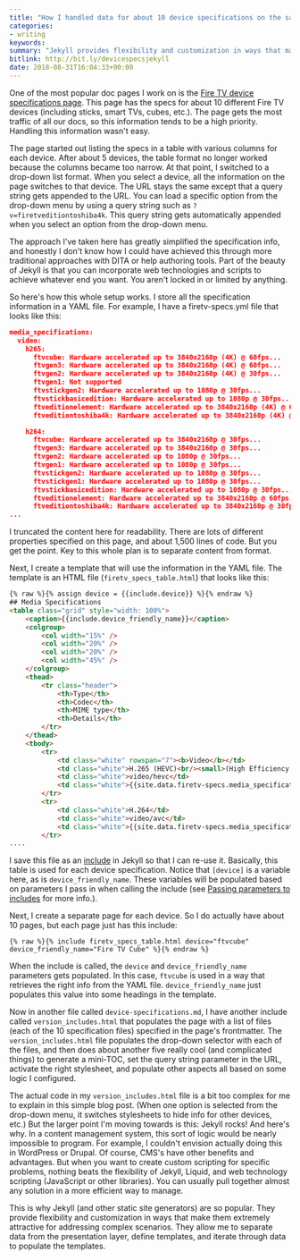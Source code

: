```yaml
---
title: "How I handled data for about 10 device specifications on the same page -- the advantages of a flexible, customizable web-based framework like Jekyll"
categories:
- writing
keywords:
summary: "Jekyll provides flexibility and customization in ways that make it extremely attractive for addressing complex scenarios. You can separate data from the presentation layer, define templates, and iterate through data to populate the templates. In this post, I explain how I approached a device specifications page that has specs for about 10 different devices all shown on the same page."
bitlink: http://bit.ly/devicespecsjekyll
date: 2018-08-31T16:04:33+00:00
---
```


One of the most popular doc pages I work on is the [Fire TV device specifications page](https://developer.amazon.com/docs/fire-tv/device-specifications.html). This page has the specs for about 10 different Fire TV devices (including sticks, smart TVs, cubes, etc.). The page gets the most traffic of all our docs, so this information tends to be a high priority. Handling this information wasn't easy.

The page started out listing the specs in a table with various columns for each device. After about 5 devices, the table format no longer worked because the columns became too narrow. At that point, I switched to a drop-down list format. When you select a device, all the information on the page switches to that device. The URL stays the same except that a query string gets appended to the URL. You can load a specific option from the drop-down menu by using a query string such as `?v=firetveditiontoshiba4k`. This query string gets automatically appended when you select an option from the drop-down menu.

The approach I've taken here has greatly simplified the specification info, and honestly I don't know how I could have achieved this through more traditional approaches with DITA or help authoring tools. Part of the beauty of Jekyll is that you can incorporate web technologies and scripts to achieve whatever end you want. You aren't locked in or limited by anything.

So here's how this whole setup works. I store all the specification information in a YAML file. For example, I have a firetv-specs.yml file that looks like this:


```json
media_specifications:
  video:
    h265:
      ftvcube: Hardware accelerated up to 3840x2160p (4K) @ 60fps...
      ftvgen3: Hardware accelerated up to 3840x2160p (4K) @ 60fps...
      ftvgen2: Hardware accelerated up to 3840x2160p (4K) @ 30fps...
      ftvgen1: Not supported
      ftvstickgen2: Hardware accelerated up to 1080p @ 30fps...
      ftvstickbasicedition: Hardware accelerated up to 1080p @ 30fps...
      ftveditionelement: Hardware accelerated up to 3840x2160p (4K) @ 60fps...
      ftveditiontoshiba4k: Hardware accelerated up to 3840x2160p (4K) @ 60fps...

    h264:
      ftvcube: Hardware accelerated up to 3840x2160p @ 30fps...
      ftvgen3: Hardware accelerated up to 3840x2160p @ 30fps...
      ftvgen2: Hardware accelerated up to 1080p @ 30fps...
      ftvgen1: Hardware accelerated up to 1080p @ 30fps...
      ftvstickgen2: Hardware accelerated up to 1080p @ 30fps...
      ftvstickgen1: Hardware accelerated up to 1080p @ 30fps...
      ftvstickbasicedition: Hardware accelerated up to 1080p @ 30fps...
      ftveditionelement: Hardware accelerated up to 3840x2160p @ 60fps...
      ftveditiontoshiba4k: Hardware accelerated up to 3840x2160p @ 30fps...
...
```

I truncated the content here for readability. There are lots of different properties specified on this page, and about 1,500 lines of code. But you get the point. Key to this whole plan is to separate content from format.

Next, I create a template that will use the information in the YAML file. The template is an HTML file (`firetv_specs_table.html`) that looks like this:

```html
{% raw %}{% assign device = {{include.device}} %}{% endraw %}
## Media Specifications
<table class="grid" style="width: 100%">
    <caption>{{include.device_friendly_name}}</caption>
    <colgroup>
        <col width="15%" />
        <col width="20%" />
        <col width="20%" />
        <col width="45%" />
    </colgroup>
    <thead>
        <tr class="header">
            <th>Type</th>
            <th>Codec</th>
            <th>MIME type</th>
            <th>Details</th>
        </tr>
    </thead>
    <tbody>
        <tr>
            <td class="white" rowspan="7"><b>Video</b></td>
            <td class="white">H.265 (HEVC)<br/><small>(High Efficiency Video Coding)</small></td>
            <td class="white">video/hevc</td>
            <td class="white">{{site.data.firetv-specs.media_specifications.video.h265[device]}}</td>
        </tr>
        <tr>
            <td class="white">H.264</td>
            <td class="white">video/avc</td>
            <td class="white">{{site.data.firetv-specs.media_specifications.video.h264[device]}}</td>
        </tr>
....
```

I save this file as an [include](https://jekyllrb.com/docs/includes/) in Jekyll so that I can re-use it. Basically, this table is used for each device specification. Notice that `[device]` is a variable here, as is `device_friendly_name`. These variables will be populated based on parameters I pass in when calling the include (see [Passing parameters to includes](https://jekyllrb.com/docs/includes/#passing-parameters-to-includes) for more info.).

Next, I create a separate page for each device. So I do actually have about 10 pages, but each page just has this include:

```liquid
{% raw %}{% include firetv_specs_table.html device="ftvcube" device_friendly_name="Fire TV Cube" %}{% endraw %}
```

When the include is called, the `device` and `device_friendly_name` parameters gets populated. In this case, `ftvcube` is used in a way that retrieves the right info from the YAML file. `device_friendly_name` just populates this value into some headings in the template.

Now in another file called `device-specifications.md`, I have another include called `version_includes.html` that populates the page with a list of files (each of the 10 specification files) specified in the page's frontmatter. The `version_includes.html` file populates the drop-down selector with each of the files, and then does about another five really cool (and complicated things) to generate a mini-TOC, set the query string parameter in the URL, activate the right stylesheet, and populate other aspects all based on some logic I configured.

The actual code in my `version_includes.html` file is a bit too complex for me to explain in this simple blog post. (When one option is selected from the drop-down menu, it switches stylesheets to hide info for other devices, etc.) But the larger point I'm moving towards is this: Jekyll rocks! And here's why. In a content management system, this sort of logic would be nearly impossible to program. For example, I couldn't envision actually doing this in WordPress or Drupal. Of course, CMS's have other benefits and advantages. But when you want to create custom scripting for specific problems, nothing beats the flexibility of Jekyll, Liquid, and web technology scripting (JavaScript or other libraries). You can usually pull together almost any solution in a more efficient way to manage.

This is why Jekyll (and other static site generators) are so popular. They provide flexibility and customization in ways that make them extremely attractive for addressing complex scenarios. They allow me to separate data from the presentation layer, define templates, and iterate through data to populate the templates.
